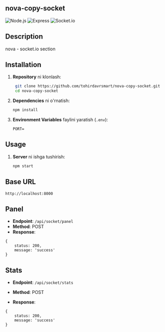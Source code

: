 ## nova-copy-socket

![Node.js](https://img.shields.io/badge/Node.js-339933?style=for-the-badge&logo=nodedotjs&logoColor=white)
![Express](https://img.shields.io/badge/Express-000000?style=for-the-badge&logo=express&logoColor=white)
![Socket.io](https://img.shields.io/badge/Socket.io-black?style=for-the-badge&logo=socket.io&logoColor=white)


## Description
nova - socket.io section

## Installation

1. **Repository** ni klonlash:
   ```sh
    git clone https://github.com/tohirdavrsmart/nova-copy-socket.git
    cd nova-copy-socket
    ```

2. **Dependencies** ni o'rnatish:

    ```sh
    npm install
    ```

3. **Environment Variables** faylini yaratish (`.env`):

    ```plaintext
    PORT=
    ```

## Usage

1. **Server** ni ishga tushirish:

    ```sh
    npm start
    ```


## Base URL
`http://localhost:8000`

## Panel
- **Endpoint**: `/api/socket/panel`
- **Method**: POST
- **Response**:
```
{
    status: 200,
    message: 'success'
}
```

## Stats
- **Endpoint**: `/api/socket/stats`
- **Method**: POST

- **Response**:

```
{
    status: 200,
    message: 'success'
}
```

